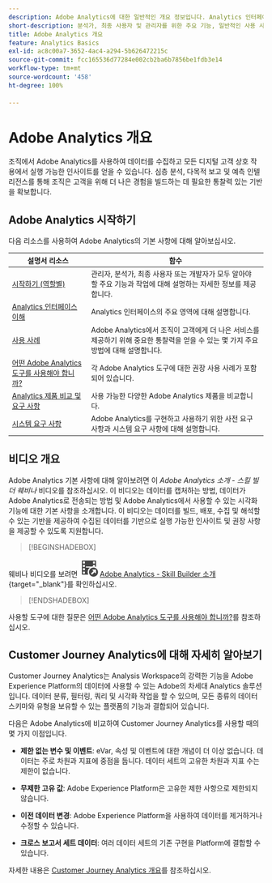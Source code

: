 ```yaml
---
description: Adobe Analytics에 대한 일반적인 개요 정보입니다. Analytics 인터페이스에 대한 정보와 관리자, 분석가, 사용자 및 개발자를 위한 시작 정보가 포함됩니다.
short-description: 분석가, 최종 사용자 및 관리자를 위한 주요 기능, 일반적인 사용 사례 및 첫 번째 단계를 살펴보십시오.
title: Adobe Analytics 개요
feature: Analytics Basics
exl-id: ac8c00a7-3652-4ac4-a294-5b626472215c
source-git-commit: fcc165536d77284e002cb2ba6b7856be1fdb3e14
workflow-type: tm+mt
source-wordcount: '458'
ht-degree: 100%

---
```


# Adobe Analytics 개요

조직에서 Adobe Analytics를 사용하여 데이터를 수집하고 모든 디지털 고객 상호 작용에서 실행 가능한 인사이트를 얻을 수 있습니다. 심층 분석, 다목적 보고 및 예측 인텔리전스를 통해 조직은 고객을 위해 더 나은 경험을 빌드하는 데 필요한 통찰력 있는 기반을 확보합니다.

## Adobe Analytics 시작하기

다음 리소스를 사용하여 Adobe Analytics의 기본 사항에 대해 알아보십시오.


| 설명서 리소스 | 함수 |
|---------|----------|
| [시작하기 (역할별)](/help/analyze/get-started/get-started-by-role.md) | 관리자, 분석가, 최종 사용자 또는 개발자가 모두 알아야 할 주요 기능과 작업에 대해 설명하는 자세한 정보를 제공합니다. |
| [Analytics 인터페이스 이해](/help/analyze/get-started/analytics-interface.md) | Analytics 인터페이스의 주요 영역에 대해 설명합니다. |
| [사용 사례](/help/analyze/get-started/use-cases.md) | Adobe Analytics에서 조직이 고객에게 더 나은 서비스를 제공하기 위해 중요한 통찰력을 얻을 수 있는 몇 가지 주요 방법에 대해 설명합니다. |
| [어떤 Adobe Analytics 도구를 사용해야 합니까?](/help/analyze/get-started/which-analytics-tool.md) | 각 Adobe Analytics 도구에 대한 권장 사용 사례가 포함되어 있습니다. |
| [Analytics 제품 비교 및 요구 사항](/help/analyze/get-started/analytics-product-comparison.md) | 사용 가능한 다양한 Adobe Analytics 제품을 비교합니다. |
| [시스템 요구 사항](/help/analyze/get-started/sys-reqs.md) | Adobe Analytics를 구현하고 사용하기 위한 사전 요구 사항과 시스템 요구 사항에 대해 설명합니다. |

## 비디오 개요

Adobe Analytics 기본 사항에 대해 알아보려면 이 *Adobe Analytics 소개 - 스킬 빌더 웨비나* 비디오를 참조하십시오. 이 비디오는 데이터를 캡처하는 방법, 데이터가 Adobe Analytics로 전송되는 방법 및 Adobe Analytics에서 사용할 수 있는 시각화 기능에 대한 기본 사항을 소개합니다. 이 비디오는 데이터를 빌드, 배포, 수집 및 해석할 수 있는 기반을 제공하여 수집된 데이터를 기반으로 실행 가능한 인사이트 및 권장 사항을 제공할 수 있도록 지원합니다.


>[!BEGINSHADEBOX]

웨비나 비디오를 보려면 ![VideoCheckedOut](/help/assets/icons/VideoCheckedOut.svg) [Adobe Analytics - Skill Builder 소개](https://video.tv.adobe.com/v/27429?quality=12&learn=on){target="_blank"}를 확인하십시오.

>[!ENDSHADEBOX]


사용할 도구에 대한 질문은 [어떤 Adobe Analytics 도구를 사용해야 합니까?](/help/analyze/get-started/which-analytics-tool.md)를 참조하십시오.

## Customer Journey Analytics에 대해 자세히 알아보기

Customer Journey Analytics는 Analysis Workspace의 강력한 기능을 Adobe Experience Platform의 데이터에 사용할 수 있는 Adobe의 차세대 Analytics 솔루션입니다. 데이터 분류, 필터링, 쿼리 및 시각화 작업을 할 수 있으며, 모든 종류의 데이터 스키마와 유형을 보유할 수 있는 플랫폼의 기능과 결합되어 있습니다.

다음은 Adobe Analytics에 비교하여 Customer Journey Analytics를 사용할 때의 몇 가지 이점입니다.

* **제한 없는 변수 및 이벤트**: eVar, 속성 및 이벤트에 대한 개념이 더 이상 없습니다. 데이터는 주로 차원과 지표에 중점을 둡니다. 데이터 세트의 고유한 차원과 지표 수는 제한이 없습니다.

* **무제한 고유 값**: Adobe Experience Platform은 고유한 제한 사항으로 제한되지 않습니다.

* **이전 데이터 변경**: Adobe Experience Platform을 사용하여 데이터를 제거하거나 수정할 수 있습니다.

* **크로스 보고서 세트 데이터**: 여러 데이터 세트의 기존 구현을 Platform에 결합할 수 있습니다.

자세한 내용은 [Customer Journey Analytics 개요](https://experienceleague.adobe.com/docs/analytics-platform/using/cja-overview/cja-overview.html?lang=ko-KR)를 참조하십시오.
